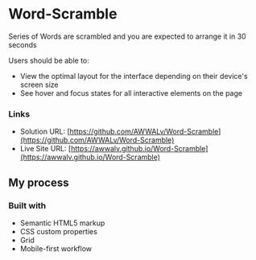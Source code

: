 # Word-Scramble
Series of Words are scrambled and you are expected to arrange it in 30 seconds

Users should be able to:

- View the optimal layout for the interface depending on their device's screen size
- See hover and focus states for all interactive elements on the page
### Links

- Solution URL: [https://github.com/AWWALv/Word-Scramble](https://github.com/AWWALv/Word-Scramble)
- Live Site URL: [https://awwalv.github.io/Word-Scramble](https://awwalv.github.io/Word-Scramble)

## My process

### Built with

- Semantic HTML5 markup
- CSS custom properties
- Grid
- Mobile-first workflow



